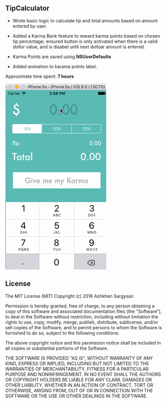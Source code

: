 ## TipCalculator

- Wrote basic logic to calculate tip and total amounts based on amount entered by user. 

- Added a Karma Bank feature to reward karma points based on chosen tip percentage; ensured button is only activated when there is a valid dollor value, and is disabel until next dolloar amount is entered.

- Karma Points are saved using **NSUserDefaults**

- Added animation to karama points label.

Approximate time spent: **7 hours**

![ScreenShot](https://raw.githubusercontent.com/Ashkhen/TipCalculator/master/TipCalculatorWalkthrough.gif)

## License

The MIT License (MIT)
Copyright (c) 2016 Ashkhen Sargysan

Permission is hereby granted, free of charge, to any person obtaining a copy of this software and associated documentation files (the "Software"), to deal in the Software without restriction, including without limitation the rights to use, copy, modify, merge, publish, distribute, sublicense, and/or sell copies of the Software, and to permit persons to whom the Software is furnished to do so, subject to the following conditions:

The above copyright notice and this permission notice shall be included in all copies or substantial portions of the Software.

THE SOFTWARE IS PROVIDED "AS IS", WITHOUT WARRANTY OF ANY KIND, EXPRESS OR IMPLIED, INCLUDING BUT NOT LIMITED TO THE WARRANTIES OF MERCHANTABILITY, FITNESS FOR A PARTICULAR PURPOSE AND NONINFRINGEMENT. IN NO EVENT SHALL THE AUTHORS OR COPYRIGHT HOLDERS BE LIABLE FOR ANY CLAIM, DAMAGES OR OTHER LIABILITY, WHETHER IN AN ACTION OF CONTRACT, TORT OR OTHERWISE, ARISING FROM, OUT OF OR IN CONNECTION WITH THE SOFTWARE OR THE USE OR OTHER DEALINGS IN THE SOFTWARE.